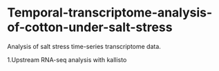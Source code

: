 # Temporal-transcriptome-analysis-of-cotton-under-salt-stress
Analysis of salt stress time-series transcriptome data.

1.Upstream RNA-seq analysis with kallisto

